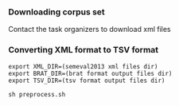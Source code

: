 ### Downloading corpus set
Contact the task organizers to download xml files

### Converting XML format to TSV format
```
export XML_DIR=(semeval2013 xml files dir)
export BRAT_DIR=(brat format output files dir)
export TSV_DIR=(tsv format output files dir)

sh preprocess.sh
```
